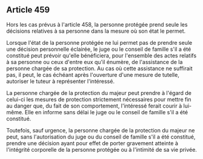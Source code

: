 Article 459
----
Hors les cas prévus à l'article 458, la personne protégée prend seule les
décisions relatives à sa personne dans la mesure où son état le permet.

Lorsque l'état de la personne protégée ne lui permet pas de prendre seule une
décision personnelle éclairée, le juge ou le conseil de famille s'il a été
constitué peut prévoir qu'elle bénéficiera, pour l'ensemble des actes relatifs à
sa personne ou ceux d'entre eux qu'il énumère, de l'assistance de la personne
chargée de sa protection. Au cas où cette assistance ne suffirait pas, il peut,
le cas échéant après l'ouverture d'une mesure de tutelle, autoriser le tuteur à
représenter l'intéressé.

La personne chargée de la protection du majeur peut prendre à l'égard de
celui-ci les mesures de protection strictement nécessaires pour mettre fin au
danger que, du fait de son comportement, l'intéressé ferait courir à lui-même.
Elle en informe sans délai le juge ou le conseil de famille s'il a été
constitué.

Toutefois, sauf urgence, la personne chargée de la protection du majeur ne peut,
sans l'autorisation du juge ou du conseil de famille s'il a été constitué,
prendre une décision ayant pour effet de porter gravement atteinte à l'intégrité
corporelle de la personne protégée ou à l'intimité de sa vie privée.
